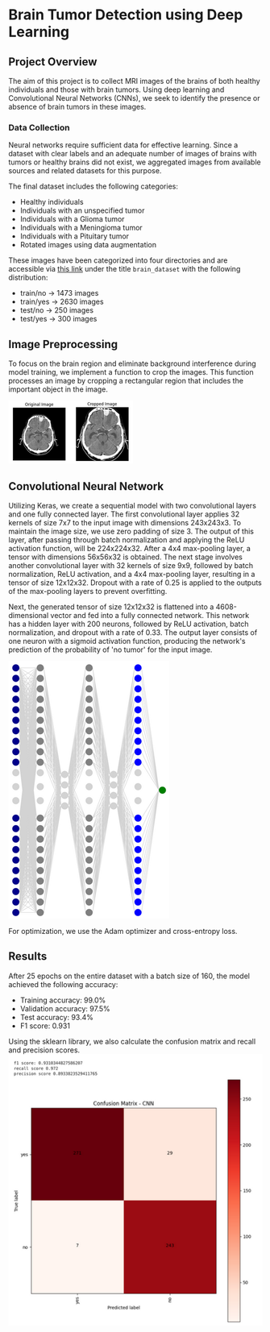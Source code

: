 # Brain Tumor Detection using Deep Learning

## Project Overview
The aim of this project is to collect MRI images of the brains of both healthy individuals and those with brain tumors. Using deep learning and Convolutional Neural Networks (CNNs), we seek to identify the presence or absence of brain tumors in these images.

### Data Collection
Neural networks require sufficient data for effective learning. Since a dataset with clear labels and an adequate number of images of brains with tumors or healthy brains did not exist, we aggregated images from available sources and related datasets for this purpose.

The final dataset includes the following categories:
- Healthy individuals
- Individuals with an unspecified tumor
- Individuals with a Glioma tumor
- Individuals with a Meningioma tumor
- Individuals with a Pituitary tumor
- Rotated images using data augmentation

These images have been categorized into four directories and are accessible via [this link](https://drive.google.com/drive/folders/1IXChVne-dqAyy4HN7GykE6vAmUmq6gfu?usp=drive_link) under the title `brain_dataset` with the following distribution:
- train/no -> 1473 images
- train/yes -> 2630 images
- test/no -> 250 images
- test/yes -> 300 images

## Image Preprocessing
To focus on the brain region and eliminate background interference during model training, we implement a function to crop the images. This function processes an image by cropping a rectangular region that includes the important object in the image.

![Brain-Tumor-Detection](images/crop.png)

## Convolutional Neural Network
Utilizing Keras, we create a sequential model with two convolutional layers and one fully connected layer. The first convolutional layer applies 32 kernels of size 7x7 to the input image with dimensions 243x243x3. To maintain the image size, we use zero padding of size 3. The output of this layer, after passing through batch normalization and applying the ReLU activation function, will be 224x224x32. After a 4x4 max-pooling layer, a tensor with dimensions 56x56x32 is obtained. The next stage involves another convolutional layer with 32 kernels of size 9x9, followed by batch normalization, ReLU activation, and a 4x4 max-pooling layer, resulting in a tensor of size 12x12x32. Dropout with a rate of 0.25 is applied to the outputs of the max-pooling layers to prevent overfitting.

Next, the generated tensor of size 12x12x32 is flattened into a 4608-dimensional vector and fed into a fully connected network. This network has a hidden layer with 200 neurons, followed by ReLU activation, batch normalization, and dropout with a rate of 0.33. The output layer consists of one neuron with a sigmoid activation function, producing the network's prediction of the probability of 'no tumor' for the input image.

![Brain-Tumor-Detection](images/cnn.png)

For optimization, we use the Adam optimizer and cross-entropy loss.

## Results
After 25 epochs on the entire dataset with a batch size of 160, the model achieved the following accuracy:
- Training accuracy: 99.0%
- Validation accuracy: 97.5%
- Test accuracy: 93.4%
- F1 score: 0.931

Using the sklearn library, we also calculate the confusion matrix and recall and precision scores.
![Brain-Tumor-Detection](images/confusion%20matrix.png)
